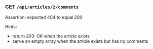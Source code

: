 <!-- ## Test Output

Read through all errors. Note that any failing test could be caused by a problem uncovered in a previous test on the same endpoint.

### GET `/api/articles`

Assertion: expected [ Array(12) ] to contain key 'articles'

Hints:

- send articles to the client in an object, with a key of articles: `{ articles: [] }`

### GET `/api/articles`

Assertion: Cannot read property '0' of undefined

Hints:

- See above

### GET `/api/articles`

Assertion: Cannot read property '0' of undefined

Hints:

- See above

### GET `/api/articles?sort_by=author`

Assertion: Cannot read property '0' of undefined

Hints:

- See above

### GET `/api/articles?order=asc`

Assertion: Cannot read property '0' of undefined

Hints:

- See above -->

<!-- ### GET `/api/articles?author=butter_bridge`

Assertion: Cannot read property 'every' of undefined

Hints:

- See above

### GET `/api/articles?topic=mitch`

Assertion: Cannot read property 'every' of undefined

Hints:

- accept an `topic` query of any topic slug that exists in the database
- use `where` in the model

### GET `/api/articles?sort_by=not-a-column`

Assertion: expected 500 to be one of [ 200, 400 ]

Hints:

- filter out invalid `sort_by` queries _OR_ handle in the error handling middleware
- pick a consistent approach: ignore the invalid query, and use a 200 to serve up the articles with the default sort _OR_ use a 400 and provide a useful message to the client

### PATCH `/api/articles`

Assertion: expected 404 to equal 405

Hints:

- use `.all()` on each route, to serve a 405: Method Not Found status code

### GET `/api/articles/1`

Assertion: expected [ Array(1) ] to be an object

Hints:

- send the article to the client in an object, with a key of `article`: `{ article: {} }`
- return the single article in an object, not in an array
- ensure there are no discrepancies between the README specification and your table column names

### GET `/api/articles/2`

Assertion: expected undefined to equal 0

Hints:

- See above re: expected [ Array(1) ] to be an object

### GET `/api/articles/1`

Assertion: expected undefined to equal '13'

Hints:

- See above re: expected [ Array(1) ] to be an object

### PATCH `/api/articles/1`

Assertion: expected [ Array(1) ] to be an object

Hints:

- send the updated article with a key of `article`

### PATCH `/api/articles/1`

Assertion: expected undefined to equal 101

Hints:

- increment / decrement the `votes` of the specified article with the knex method **`increment`**

### PATCH `/api/articles/1`

Assertion: expected undefined to equal 100

Hints:

- ignore a `patch` request with no information in the request body, and send the unchanged article to the client
- provide a default argument of `0` to the `increment` method, otherwise it will automatically increment by 1

### PATCH `/api/articles/1`

Assertion: expected 200 to equal 400

Hints:

- use a 400: Bad Request status code when sent an invalid `inc_votes` value -->
<!--
### GET `/api/articles/1/comments`

Assertion: expected { Object (comment_id, author, ...) } to have keys 'comment_id', 'votes', 'created_at', 'author', and 'body'

Hints:

- send comments to the client in an object, with a key of comments: `{ comments: [] }`
- use `author` for the column to store the username that created the comment
- use the data from the `test-data` in your tests -->

### GET `/api/articles/2/comments`

Assertion: expected 404 to equal 200

Hints:

- return 200: OK when the article exists
- serve an empty array when the article exists but has no comments

<!-- ### GET `/api/articles/1/comments?sort_by=not-a-valid-column`

Assertion: expected 500 to be one of [ 200, 400 ]

Hints:

- filter out invalid `sort_by` queries _OR_ handle in the error handling middleware
- pick a consistent approach: ignore the invalid query, and use a 200 to serve up the articles with the default sort _OR_ use a 400 and provide a useful message to the client -->

<!-- ### POST `/api/articles/1/comments`

Assertion: expected { Object (newComment) } to contain key 'comment'

Hints:

- send the new comment back to the client in an object, with a key of comment: `{ comment: {} }`
- ensure all columns in the comments table match the README -->

<!-- ### POST `/api/articles/1/comments`

Assertion: Cannot read property 'votes' of undefined

Hints:

- see above: expected { Object (newComment) } to contain key 'comment' -->

<!-- ### PATCH `/api/comments/1`

Assertion: expected undefined to equal 1

Hints:

- see above: expected { Object (newComment) } to contain key 'comment'

### PATCH `/api/comments/1`

Assertion: expected undefined to equal 17

Hints:

- see above: expected { Object (newComment) } to contain key 'comment'

### PATCH `/api/comments/1`

Assertion: expected 200 to equal 400

Hints:

- see above: expected { Object (newComment) } to contain key 'comment'

### PATCH `/api/comments/1`

Assertion: expected undefined to equal 16

Hints:

- see above: expected { Object (newComment) } to contain key 'comment' -->

<!-- ### PATCH `/api/comments/1`

Assertion: expected 200 to equal 400

Hints:

- use a 400: Bad Request status code when sent an invalid `inc_votes` value -->
